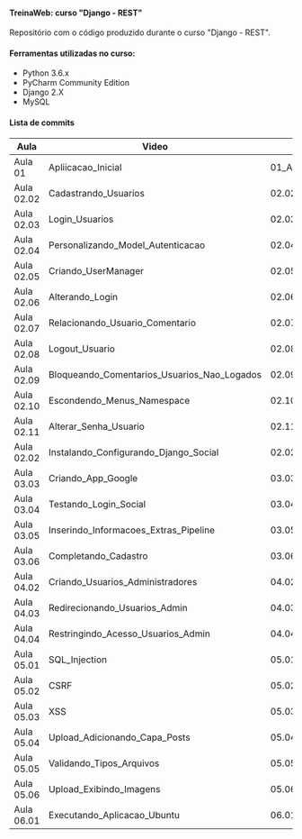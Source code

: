 #### TreinaWeb: curso "Django - REST"

Repositório com o código produzido durante o curso "Django - REST".

#### Ferramentas utilizadas no curso:

- Python 3.6.x
- PyCharm Community Edition
- Django 2.X
- MySQL

#### Lista de commits
Aula | Video | Commit | Link 
------ | ------ | ------ | ------ 
Aula 01 | Apliicacao_Inicial | 01_Aplicacao_Inicial | [Download](https://github.com/treinaweb/treinaweb-django-seguranca/archive/47cb0ea93f7e7f1bc39f17f67239486732a4526a.zip) 
Aula 02.02 | Cadastrando_Usuarios | 02.02_Cadastrando_Usuarios | [Download](https://github.com/treinaweb/treinaweb-django-seguranca/archive/6b4b435e440ff62c88f21eb0fb8f8cb24733e498.zip) 
Aula 02.03 | Login_Usuarios | 02.03_Login_Usuarios | [Download](https://github.com/treinaweb/treinaweb-django-seguranca/archive/1fee670970f28e377e382c8e5a051f5b749a3fb5.zip) 
Aula 02.04 | Personalizando_Model_Autenticacao | 02.04_Personalizando_Model_Autenticacao | [Download](https://github.com/treinaweb/treinaweb-django-seguranca/archive/308d016789ef65a6466ce10360d2fc55cadeace4.zip) 
Aula 02.05 | Criando_UserManager | 02.05_Criando_UserManager | [Download](https://github.com/treinaweb/treinaweb-django-seguranca/archive/8a74b5a62eeb508a3ddf16c59e03df58a313d11e.zip) 
Aula 02.06 | Alterando_Login | 02.06_Alterando_Login | [Download](https://github.com/treinaweb/treinaweb-django-seguranca/archive/0cd0771a9de9c5fbf8a264a0493afa7bb31839af.zip) 
Aula 02.07 | Relacionando_Usuario_Comentario | 02.07_Relacionando_Usuario_Comentario | [Download](https://github.com/treinaweb/treinaweb-django-seguranca/archive/44f59851334210da7e23a6201ea7110b2bfc3169.zip) 
Aula 02.08 | Logout_Usuario | 02.08_Logout_Usuario | [Download](https://github.com/treinaweb/treinaweb-django-seguranca/archive/f2ddf83d92c27f2b3260a438ee6d76e1e0084da5.zip) 
Aula 02.09 | Bloqueando_Comentarios_Usuarios_Nao_Logados | 02.09_Bloqueando_Comentarios_Usuarios_Nao_Logados | [Download](https://github.com/treinaweb/treinaweb-django-seguranca/archive/e990fc46cc6ddac2305f872ea99801f2d07c124d.zip) 
Aula 02.10 | Escondendo_Menus_Namespace | 02.10_Escondendo_Menus_Namespace | [Download](https://github.com/treinaweb/treinaweb-django-seguranca/archive/49c2ff949426cc452d9b4395ac384d6288b723f2.zip) 
Aula 02.11 | Alterar_Senha_Usuario | 02.11_Alterar_Senha_Usuario | [Download](https://github.com/treinaweb/treinaweb-django-seguranca/archive/a6a40889b7f27f96863de15f4974f6870ed20dcb.zip) 
Aula 02.02 | Instalando_Configurando_Django_Social | 02.02_Instalando_Configurando_Django_Social | [Download](https://github.com/treinaweb/treinaweb-django-seguranca/archive/f0d9ac0b15cc1d5c2b56eeb4b7cce0f5fbdc73a0.zip) 
Aula 03.03 | Criando_App_Google | 03.03_Criando_App_Google | [Download](https://github.com/treinaweb/treinaweb-django-seguranca/archive/26680d4942baf34876e26c7013ad132aaa917a00.zip) 
Aula 03.04 | Testando_Login_Social | 03.04_Testando_Login_Social | [Download](https://github.com/treinaweb/treinaweb-django-seguranca/archive/65752eb600c82cb6c33229c1ba62dce3ba80638b.zip) 
Aula 03.05 | Inserindo_Informacoes_Extras_Pipeline | 03.05_Inserindo_Informacoes_Extras_Pipeline | [Download](https://github.com/treinaweb/treinaweb-django-seguranca/archive/3b896155eee8031ad0ebc85b08172daa460f3e6f.zip) 
Aula 03.06 | Completando_Cadastro | 03.06_Completando_Cadastro | [Download](https://github.com/treinaweb/treinaweb-django-seguranca/archive/db684492fe9905939b9b2cebe2a7247c2b0ad9d7.zip) 
Aula 04.02 | Criando_Usuarios_Administradores | 04.02_Criando_Usuarios_Administradores | [Download](https://github.com/treinaweb/treinaweb-django-seguranca/archive/69d784bb414fd5904de1b1360f16894a49c76767.zip) 
Aula 04.03 | Redirecionando_Usuarios_Admin | 04.03_Redirecionando_Usuarios_Admin | [Download](https://github.com/treinaweb/treinaweb-django-seguranca/archive/bc07af7c439173dd0ea09702144f2da799e16318.zip) 
Aula 04.04 | Restringindo_Acesso_Usuarios_Admin | 04.04_Restringindo_Acesso_Usuarios_Admin | [Download](https://github.com/treinaweb/treinaweb-django-seguranca/archive/ab9e70bc9ac2df95ba60d110e4d0ce1a66ffd1fb.zip) 
Aula 05.01 | SQL_Injection | 05.01_SQL_Injection | [Download](https://github.com/treinaweb/treinaweb-django-seguranca/archive/89ac740c0b2c3932d6bdb5a755a445de8367efa7.zip) 
Aula 05.02 | CSRF | 05.02_CSRF | [Download](https://github.com/treinaweb/treinaweb-django-seguranca/archive/3486f2fc13cbbfe060df5b76794ece519f3bc29e.zip) 
Aula 05.03 | XSS | 05.03_XSS | [Download](https://github.com/treinaweb/treinaweb-django-seguranca/archive/368850f593f9641a7143f7908d823af28285f70e.zip) 
Aula 05.04 | Upload_Adicionando_Capa_Posts | 05.04_Upload_Adicionando_Capa_Posts | [Download](https://github.com/treinaweb/treinaweb-django-seguranca/archive/52f02db56301e8b34e8580631c2f9189aaa4233e.zip) 
Aula 05.05 | Validando_Tipos_Arquivos | 05.05_Validando_Tipos_Arquivos | [Download](https://github.com/treinaweb/treinaweb-django-seguranca/archive/a73e068505bca43d5d5b0914c481854342efd40b.zip) 
Aula 05.06 | Upload_Exibindo_Imagens | 05.06_Upload_Exibindo_Imagens | [Download](https://github.com/treinaweb/treinaweb-django-seguranca/archive/1712efd026cd87d09678e5c15622e406adb10339.zip) 
Aula 06.01 | Executando_Aplicacao_Ubuntu | 06.01_Executando_Aplicacao_Ubuntu | [Download](https://github.com/treinaweb/treinaweb-django-seguranca/archive/09a2431431af1efddcf338c6edb7fb75f4bd56f8.zip) 
